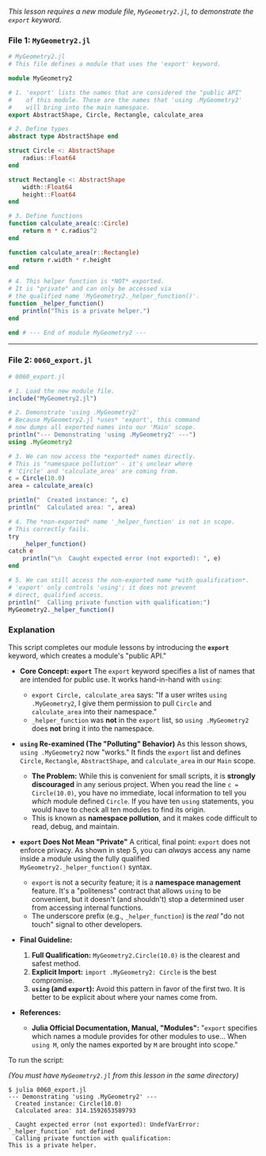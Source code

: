 *This lesson requires a new module file, `MyGeometry2.jl`, to demonstrate the `export` keyword.*

### File 1: `MyGeometry2.jl`

```julia
# MyGeometry2.jl
# This file defines a module that uses the 'export' keyword.

module MyGeometry2

# 1. 'export' lists the names that are considered the "public API"
#    of this module. These are the names that 'using .MyGeometry2'
#    will bring into the main namespace.
export AbstractShape, Circle, Rectangle, calculate_area

# 2. Define types
abstract type AbstractShape end

struct Circle <: AbstractShape
    radius::Float64
end

struct Rectangle <: AbstractShape
    width::Float64
    height::Float64
end

# 3. Define functions
function calculate_area(c::Circle)
    return π * c.radius^2
end

function calculate_area(r::Rectangle)
    return r.width * r.height
end

# 4. This helper function is *NOT* exported.
# It is "private" and can only be accessed via
# the qualified name 'MyGeometry2._helper_function()'.
function _helper_function()
    println("This is a private helper.")
end

end # --- End of module MyGeometry2 ---
```

-----

### File 2: `0060_export.jl`

```julia
# 0060_export.jl

# 1. Load the new module file.
include("MyGeometry2.jl")

# 2. Demonstrate 'using .MyGeometry2'
# Because MyGeometry2.jl *uses* 'export', this command
# now dumps all exported names into our 'Main' scope.
println("--- Demonstrating 'using .MyGeometry2' ---")
using .MyGeometry2

# 3. We can now access the *exported* names directly.
# This is "namespace pollution" - it's unclear where
# 'Circle' and 'calculate_area' are coming from.
c = Circle(10.0)
area = calculate_area(c)

println("  Created instance: ", c)
println("  Calculated area: ", area)

# 4. The *non-exported* name '_helper_function' is not in scope.
# This correctly fails.
try
    _helper_function()
catch e
    println("\n  Caught expected error (not exported): ", e)
end

# 5. We can still access the non-exported name *with qualification*.
# 'export' only controls 'using'; it does not prevent
# direct, qualified access.
println("  Calling private function with qualification:")
MyGeometry2._helper_function()
```

### Explanation

This script completes our module lessons by introducing the **`export`** keyword, which creates a module's "public API."

  * **Core Concept: `export`**
    The `export` keyword specifies a list of names that are intended for public use. It works hand-in-hand with `using`:

      * `export Circle, calculate_area` says: "If a user writes `using .MyGeometry2`, I give them permission to pull `Circle` and `calculate_area` into their namespace."
      * `_helper_function` was **not** in the `export` list, so `using .MyGeometry2` does **not** bring it into the namespace.

  * **`using` Re-examined (The "Polluting" Behavior)**
    As this lesson shows, `using .MyGeometry2` now "works." It finds the `export` list and defines `Circle`, `Rectangle`, `AbstractShape`, and `calculate_area` in our `Main` scope.

      * **The Problem:** While this is convenient for small scripts, it is **strongly discouraged** in any serious project. When you read the line `c = Circle(10.0)`, you have no immediate, local information to tell you *which* module defined `Circle`. If you have ten `using` statements, you would have to check all ten modules to find its origin.
      * This is known as **namespace pollution**, and it makes code difficult to read, debug, and maintain.

  * **`export` Does Not Mean "Private"**
    A critical, final point: `export` does not enforce privacy. As shown in step 5, you can *always* access any name inside a module using the fully qualified `MyGeometry2._helper_function()` syntax.

      * `export` is not a security feature; it is a **namespace management** feature. It's a "politeness" contract that allows `using` to be convenient, but it doesn't (and shouldn't) stop a determined user from accessing internal functions.
      * The underscore prefix (e.g., `_helper_function`) is the *real* "do not touch" signal to other developers.

  * **Final Guideline:**

    1.  **Full Qualification:** `MyGeometry2.Circle(10.0)` is the clearest and safest method.
    2.  **Explicit Import:** `import .MyGeometry2: Circle` is the best compromise.
    3.  **`using` (and `export`):** Avoid this pattern in favor of the first two. It is better to be explicit about where your names come from.

  * **References:**

      * **Julia Official Documentation, Manual, "Modules":** "`export` specifies which names a module provides for other modules to use... When `using M`, only the names exported by `M` are brought into scope."

To run the script:

*(You must have `MyGeometry2.jl` from this lesson in the same directory)*

```shell
$ julia 0060_export.jl
--- Demonstrating 'using .MyGeometry2' ---
  Created instance: Circle(10.0)
  Calculated area: 314.1592653589793

  Caught expected error (not exported): UndefVarError: `_helper_function` not defined
  Calling private function with qualification:
This is a private helper.
```